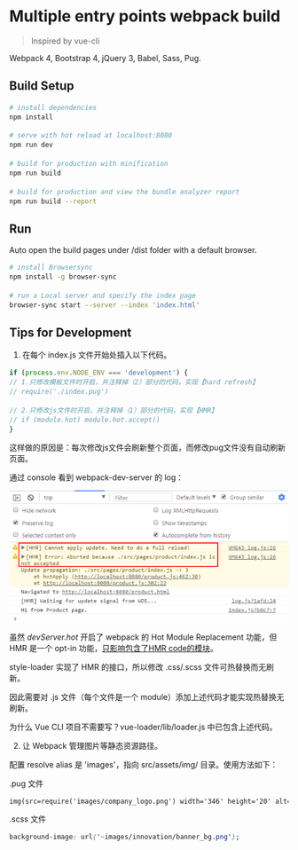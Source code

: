 # Multiple entry points webpack build

> Inspired by vue-cli

Webpack 4, Bootstrap 4, jQuery 3, Babel, Sass, Pug.

## Build Setup

``` bash
# install dependencies
npm install

# serve with hot reload at localhost:8080
npm run dev

# build for production with minification
npm run build

# build for production and view the bundle analyzer report
npm run build --report
```
## Run

Auto open the build pages under /dist folder with a default browser.

``` bash
# install Browsersync
npm install -g browser-sync

# run a Local server and specify the index page
browser-sync start --server --index 'index.html'
```

## Tips for Development

1. 在每个 index.js 文件开始处插入以下代码。

```js
if (process.env.NODE_ENV === 'development') {
// 1.只修改模板文件时开启，并注释掉（2）部分的代码，实现【hard refresh】
// require('./index.pug')

// 2.只修改js文件时开启，并注释掉（1）部分的代码，实现【HMR】
// if (module.hot) module.hot.accept()
}
```

这样做的原因是：每次修改js文件会刷新整个页面，而修改pug文件没有自动刷新页面。

通过 console 看到 webpack-dev-server 的 log：

<img src="/accept-HMR.png" alt="Rebase feature onto master">

虽然 _devServer.hot_ 开启了 webpack 的 Hot Module Replacement 功能，但 HMR 是一个 opt-in 功能，[只影响包含了HMR code的模块](https://webpack.js.org/concepts/hot-module-replacement/#in-a-module)。

style-loader 实现了 HMR 的接口，所以修改 .css/.scss 文件可热替换而无刷新。

因此需要对 .js 文件（每个文件是一个 module）添加上述代码才能实现热替换无刷新。

为什么 Vue CLI 项目不需要写？vue-loader/lib/loader.js 中已包含上述代码。

2. 让 Webpack 管理图片等静态资源路径。

配置 resolve alias 是 'images'，指向 src/assets/img/ 目录。使用方法如下：

.pug 文件

```html
img(src=require('images/company_logo.png') width='346' height='20' alt='company logo')
```
.scss 文件

```css
background-image: url('~images/innovation/banner_bg.png');
```
